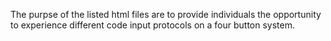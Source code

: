 The purpse of the listed html files are to provide individuals the opportunity to experience different code input protocols on a four button system.

